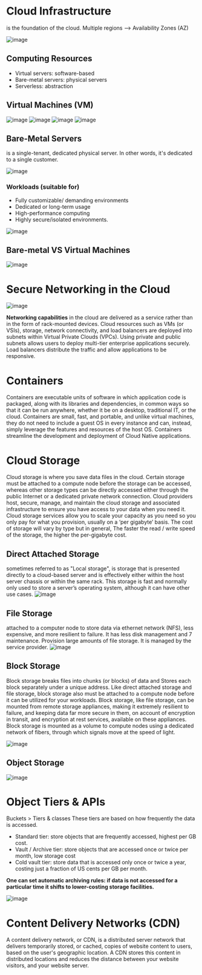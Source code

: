 # Cloud Infrastructure 
is the foundation of the cloud.
Multiple regions --> Availability Zones (AZ)

![image](https://github.com/syash7202/Introduction-to-Cloud-Computing/assets/66427456/3cd64e90-3921-4dc5-ba71-0466741527a0)

## Computing Resources 
- Virtual servers: software-based
- Bare-metal servers: physical servers
- Serverless: abstraction

## Virtual Machines (VM)
![image](https://github.com/syash7202/Introduction-to-Cloud-Computing/assets/66427456/87813a7c-6f23-4d4f-80dc-979802553d32)
![image](https://github.com/syash7202/Introduction-to-Cloud-Computing/assets/66427456/6aa24bec-8ef2-4223-8ce8-d27f26075d0f)
![image](https://github.com/syash7202/Introduction-to-Cloud-Computing/assets/66427456/3f118b9c-4411-466e-ba90-74c00e124968)
![image](https://github.com/syash7202/Introduction-to-Cloud-Computing/assets/66427456/5b9dec26-2e8c-4117-aa55-83692c5a954c)

## Bare-Metal Servers
is a single-tenant, dedicated physical server. In other words, it's dedicated to a single customer.

![image](https://github.com/syash7202/Introduction-to-Cloud-Computing/assets/66427456/324eed0c-4a99-449f-863b-5ed8eb4aeffa)

### Workloads (suitable for)
- Fully customizable/ demanding environments
- Dedicated or long-term usage
- High-performance computing 
- Highly secure/isolated environments.

![image](https://github.com/syash7202/Introduction-to-Cloud-Computing/assets/66427456/20dbd1b0-dbe3-469d-b500-86b36d2b9822)


## Bare-metal VS Virtual Machines
![image](https://github.com/syash7202/Introduction-to-Cloud-Computing/assets/66427456/3289b7c1-5fdf-412a-8d49-f1b0a224ea68)

# Secure Networking in the Cloud 
![image](https://github.com/syash7202/Introduction-to-Cloud-Computing/assets/66427456/0e9483f2-8af5-4786-b12d-703f1cfca133)

**Networking capabilities** in the cloud are delivered as a service rather than in the form of rack-mounted devices. Cloud resources such as VMs (or VSIs), storage, network connectivity, and load balancers are deployed into subnets within Virtual Private Clouds (VPCs). Using private and public subnets allows users to deploy multi-tier enterprise applications securely. Load balancers distribute the traffic and allow applications to be responsive.

# Containers
Containers are executable units of software in which application code is packaged, along with its libraries and dependencies, in common ways so that it can be run anywhere, whether it be on a desktop, traditional IT, or the cloud.
Containers are small, fast, and portable, and unlike virtual machines, they do not need to include a guest OS in every instance and can, instead, simply leverage the features and resources of the host OS.
Containers streamline the development and deployment of Cloud Native applications.

# Cloud Storage
Cloud storage is where you save data files in the cloud.
Certain storage must be attached to a compute node before the storage can be accessed, whereas other storage types can be directly accessed either through the public Internet or a dedicated private network connection.
Cloud providers host, secure, manage, and maintain the cloud storage and associated infrastructure to ensure you have access to your data when you need it.
Cloud storage services allow you to scale your capacity as you need so you only pay for what you provision, usually on a ‘per gigabyte’ basis.
The cost of storage will vary by type but in general,
The faster the read / write speed of the storage, the higher the per-gigabyte cost.

## Direct Attached Storage
sometimes referred to as "Local storage", is storage that is presented directly to a cloud-based server and is effectively either within the host server chassis or within the same rack.
This storage is fast and normally only used to store a server’s operating system, although it can have other use cases.
![image](https://github.com/syash7202/Introduction-to-Cloud-Computing/assets/66427456/aee8f942-0e5b-4192-a635-b384cea06adf)

## File Storage
attached to a computer node to store data via ethernet network (NFS), less expensive, and more resilient to failure. It has less disk management and 7 maintenance. Provision large amounts of file storage. It is managed by the service provider.
![image](https://github.com/syash7202/Introduction-to-Cloud-Computing/assets/66427456/4f685c82-e356-4d0e-8167-cd835da285b3)

## Block Storage
Block storage breaks files into chunks (or blocks) of data and Stores each block separately under a unique address. Like direct attached storage and file storage, block storage also must be attached to a compute
node before it can be utilized for your workloads.
Block storage, like file storage, can be mounted from remote storage appliances, making it extremely resilient to failure, and keeping data far more secure in them, on account of encryption in transit, and encryption at rest services, available on these appliances.
Block storage is mounted as a volume to compute nodes using a dedicated network of fibers,
through which signals move at the speed of light.

![image](https://github.com/syash7202/Introduction-to-Cloud-Computing/assets/66427456/eee59189-7245-4eb5-be61-1cef8bb3b43d)

## Object Storage
![image](https://github.com/syash7202/Introduction-to-Cloud-Computing/assets/66427456/d486e040-e4ee-4dfe-94a6-82f8666099b7)

# Object Tiers & APIs
Buckets > Tiers & classes
These tiers are based on how frequently the data is accessed.
- Standard tier: store objects that are frequently accessed, highest per GB cost.
- Vault / Archive tier: store objects that are accessed once or twice per month, low storage cost 
- Cold vault tier: store data that is accessed only once or twice a year, costing just a fraction of US cents per GB per month. 

 **One can set automatic archiving rules: if data is not accessed for a particular time it shifts to lower-costing storage facilities.** 

![image](https://github.com/syash7202/Introduction-to-Cloud-Computing/assets/66427456/ac8e5868-0f4e-4a94-ba5d-345eb0164cea)

# Content Delivery Networks (CDN)
A content delivery network, or CDN, is a distributed server network that delivers temporarily stored, or cached, copies of website content to users, based on the user's geographic location. 
A CDN stores this content in distributed locations and reduces the distance between your website visitors, and your website server.

